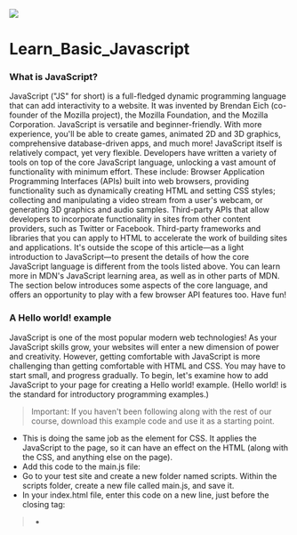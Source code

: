 ![](https://seeklogo.com/images/J/javascript-logo-E967E87D74-seeklogo.com.png)
# Learn_Basic_Javascript

### What is JavaScript?

JavaScript ("JS" for short) is a full-fledged dynamic programming language that can add interactivity to a website. It was invented by Brendan Eich (co-founder of the Mozilla project), the Mozilla Foundation, and the Mozilla Corporation.
JavaScript is versatile and beginner-friendly. With more experience, you'll be able to create games, animated 2D and 3D graphics, comprehensive database-driven apps, and much more!
JavaScript itself is relatively compact, yet very flexible. Developers have written a variety of tools on top of the core JavaScript language, unlocking a vast amount of functionality with minimum effort. These include:
Browser Application Programming Interfaces (APIs) built into web browsers, providing functionality such as dynamically creating HTML and setting CSS styles; collecting and manipulating a video stream from a user's webcam, or generating 3D graphics and audio samples.
Third-party APIs that allow developers to incorporate functionality in sites from other content providers, such as Twitter or Facebook.
Third-party frameworks and libraries that you can apply to HTML to accelerate the work of building sites and applications.
It's outside the scope of this article—as a light introduction to JavaScript—to present the details of how the core JavaScript language is different from the tools listed above. You can learn more in MDN's JavaScript learning area, as well as in other parts of MDN.
The section below introduces some aspects of the core language, and offers an opportunity to play with a few browser API features too. Have fun!

### A Hello world! example

JavaScript is one of the most popular modern web technologies! As your JavaScript skills grow, your websites will enter a new dimension of power and creativity.
However, getting comfortable with JavaScript is more challenging than getting comfortable with HTML and CSS. You may have to start small, and progress gradually. To begin, let's examine how to add JavaScript to your page for creating a Hello world! example. (Hello world! is the standard for introductory programming examples.)

> Important: If you haven't been following along with the rest of our course, download this example code and use it as a starting point.

- This is doing the same job as the <link> element for CSS. It applies the JavaScript to the page, so it can have an effect on the HTML (along with the CSS, and anything else on the page).
- Add this code to the main.js file: 
- Go to your test site and create a new folder named scripts. Within the scripts folder, create a new file called main.js, and    save it.
- In your index.html file, enter this code on a new line, just before the closing </body> tag: 

> - <script src="scripts/main.js"></script>
